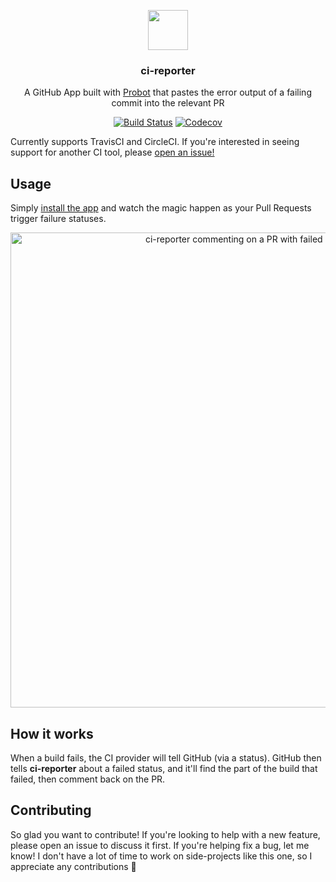 <p align="center">
  <img src="https://avatars2.githubusercontent.com/in/8035?s=88&v=4" height="64">
  <h3 align="center">ci-reporter</h3>
  <p align="center">A GitHub App built with <a href="https://github.com/probot/probot">Probot</a> that pastes the error output of a failing commit into the relevant PR<p>
  <p align="center"><a href="https://travis-ci.org/JasonEtco/ci-reporter"><img src="https://img.shields.io/travis/JasonEtco/ci-reporter/master.svg" alt="Build Status"></a> <a href="https://codecov.io/gh/JasonEtco/ci-reporter/"><img src="https://img.shields.io/codecov/c/github/JasonEtco/ci-reporter.svg" alt="Codecov"></a></p>
</p>

Currently supports TravisCI and CircleCI. If you're interested in seeing support for another CI tool, please [open an issue!](https://github.com/JasonEtco/ci-reporter/issues/new)

## Usage

Simply [install the app](https://github.com/apps/ci-reporter) and watch the magic happen as your Pull Requests trigger failure statuses.

<p align="center">
  <img src="https://user-images.githubusercontent.com/10660468/36135129-22af032a-1057-11e8-925a-d952e1a31105.png" alt="ci-reporter commenting on a PR with failed build log" width="760">
</p>

## How it works

When a build fails, the CI provider will tell GitHub (via a status). GitHub then tells **ci-reporter** about a failed status, and it'll find the part of the build that failed, then comment back on the PR.

## Contributing

So glad you want to contribute! If you're looking to help with a new feature, please open an issue to discuss it first. If you're helping fix a bug, let me know! I don't have a lot of time to work on side-projects like this one, so I appreciate any contributions :sparkling_heart: